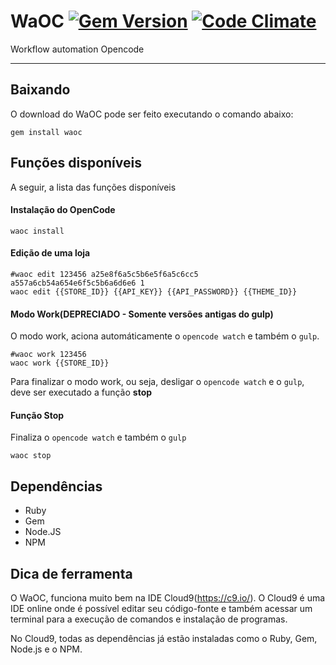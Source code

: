 # WaOC [![Gem Version](https://badge.fury.io/rb/waoc.svg)](http://badge.fury.io/rb/waoc) [![Code Climate](https://codeclimate.com/github/WaOC/WaOC-Ruby/badges/gpa.svg)](https://codeclimate.com/github/WaOC/WaOC-Ruby)
Workflow automation Opencode

--------

## Baixando

O download do WaOC pode ser feito executando o comando abaixo:
``` shell
gem install waoc
```

## Funções disponíveis

A seguir, a lista das funções disponíveis

#### Instalação do OpenCode
``` shell
waoc install
```

#### Edição de uma loja
``` shell
#waoc edit 123456 a25e8f6a5c5b6e5f6a5c6cc5 a557a6cb54a654e6f5c5b6a6d6e6 1
waoc edit {{STORE_ID}} {{API_KEY}} {{API_PASSWORD}} {{THEME_ID}}
```

#### Modo Work(DEPRECIADO - Somente versões antigas do gulp)
O modo work, aciona automáticamente o `opencode watch` e também o `gulp`.
``` shell
#waoc work 123456
waoc work {{STORE_ID}}
```
Para finalizar o modo work, ou seja, desligar o `opencode watch` e o `gulp`, deve ser executado a função **stop**

#### Função Stop
Finaliza o `opencode watch` e também o `gulp`
``` shell
waoc stop
```

## Dependências

- Ruby
- Gem
- Node.JS
- NPM


## Dica de ferramenta

O WaOC, funciona muito bem na IDE Cloud9(https://c9.io/).
O Cloud9 é uma IDE online onde é possível editar seu código-fonte e também acessar um terminal para a execução de comandos e instalação de programas.

No Cloud9, todas as dependências já estão instaladas como o Ruby, Gem, Node.js e o NPM.
